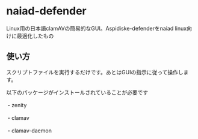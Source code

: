 # naiad-defender
Linux用の日本語clamAVの簡易的なGUI。Aspidiske-defenderをnaiad linux向けに最適化したもの
## 使い方
スクリプトファイルを実行するだけです。あとはGUIの指示に従って操作します。

以下のパッケージがインストールされていることが必要です

・zenity

・clamav

・clamav-daemon
